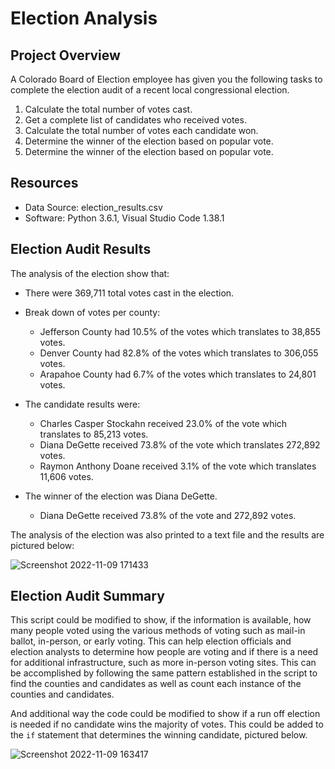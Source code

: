 # Election Analysis

## Project Overview
A Colorado Board of Election employee has given you the following tasks to complete the election audit of a recent local congressional election.

1. Calculate the total number of votes cast.
2. Get a complete list of candidates who received votes.
3. Calculate the total number of votes each candidate won.
4. Determine the winner of the election based on popular vote.
5. Determine the winner of the election based on popular vote.

## Resources
- Data Source: election_results.csv
- Software: Python 3.6.1, Visual Studio Code 1.38.1

## Election Audit Results
The analysis of the election show that:
- There were 369,711 total votes cast in the election.
- Break down of votes per county:
  - Jefferson County had 10.5% of the votes which translates to 38,855 votes.
  - Denver County had 82.8% of the votes which translates to 306,055 votes.
  - Arapahoe County had 6.7% of the votes which translates to 24,801 votes.

- The candidate results were:
  - Charles Casper Stockahn received 23.0% of the vote which translates to 85,213 votes.
  - Diana DeGette received 73.8% of the vote which translates 272,892 votes.
  - Raymon Anthony Doane received 3.1% of the vote which translates 11,606 votes.
- The winner of the election was Diana DeGette.
  - Diana DeGette received 73.8% of the vote and 272,892 votes.

The analysis of the election was also printed to a text file and the results are pictured below:

![Screenshot 2022-11-09 171433](https://user-images.githubusercontent.com/114427019/200969254-2794725e-b9f2-4027-aed5-661a60dddc79.png)

## Election Audit Summary
This script could be modified to show, if the information is available, how many people voted using the various methods of voting such as mail-in ballot, in-person, or early voting. This can help election officials and election analysts to determine how people are voting and if there is a need for additional infrastructure, such as more in-person voting sites. This can be accomplished by following the same pattern established in the script to find the counties and candidates as well as count each instance of the counties and candidates.

And additional way the code could be modified to show if a run off election is needed if no candidate wins the majority of votes. This could be added to the `if` statement that determines the winning candidate, pictured below.

![Screenshot 2022-11-09 163417](https://user-images.githubusercontent.com/114427019/200964801-0c1e5da1-3867-4d36-a620-14fced15d44c.png)
